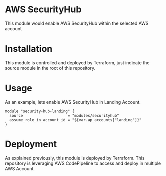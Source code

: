 # AWS SecurityHub

This module would enable AWS SecurityHub within the selected AWS account


# Installation

This module is controlled and deployed by Terraform, just indicate the source module in the root of this repository.

# Usage

As an example, lets enable AWS SecurityHub in Landing Account.

```hcl
module "security-hub-landing" {
  source                    = "modules/securityhub"
  assume_role_in_account_id = "${var.ap_accounts["landing"]}"
}
```

# Deployment

As explained previously, this module is deployed by Terraform. This repository is leveraging AWS CodePipeline to access and deploy in multiple AWS Account.

